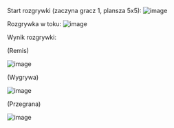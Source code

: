 Start rozgrywki (zaczyna gracz 1, plansza 5x5):
![image](https://github.com/user-attachments/assets/9a73647e-b8ab-46af-b9e9-d17d111039fb)

Rozgrywka w toku:
![image](https://github.com/user-attachments/assets/6503647c-822f-4e75-b13c-9130845cd70e)

Wynik rozgrywki:

(Remis)

![image](https://github.com/user-attachments/assets/b9625eee-cc2e-473a-a0a3-7cd68ae82d20) 

(Wygrywa)

![image](https://github.com/user-attachments/assets/c29fa928-6b51-4cd9-89ff-c6d1f34e743b)

(Przegrana)

![image](https://github.com/user-attachments/assets/becc43a4-0e10-4a17-b4d2-8499a6af4169)
